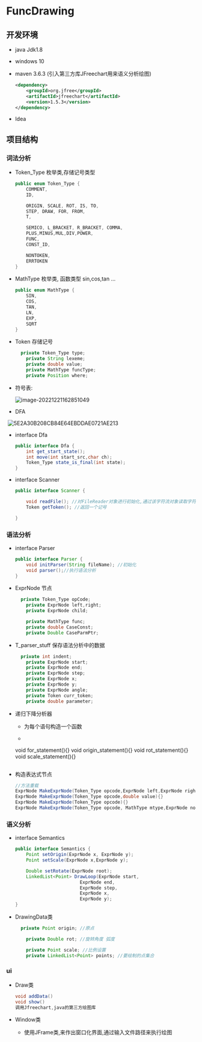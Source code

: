 # FuncDrawing

## 开发环境

* java Jdk1.8

* windows 10

* maven 3.6.3 (引入第三方库JFreechart用来语义分析绘图)

  ```xml
  <dependency>
      <groupId>org.jfree</groupId>
      <artifactId>jfreechart</artifactId>
      <version>1.5.3</version>
  </dependency>
  ```



* Idea

## 项目结构

### 词法分析

* Token_Type 枚举类,存储记号类型

  ```java
  public enum Token_Type {
      COMMENT,
      ID,
  
      ORIGIN, SCALE, ROT, IS, TO,
      STEP, DRAW, FOR, FROM,
      T,
  
      SEMICO, L_BRACKET, R_BRACKET, COMMA,
      PLUS,MINUS,MUL,DIV,POWER,
      FUNC,
      CONST_ID,
  
      NONTOKEN,
      ERRTOKEN
  }
  ```



* MathType 枚举类, 函数类型  sin,cos,tan ...

  ```java
  public enum MathType {
      SIN,
      COS,
      TAN,
      LN,
      EXP,
      SQRT
  }
  ```



* Token 存储记号

  ```java
  	private Token_Type type;
      private String lexeme;
      private double value;
      private MathType funcType;
      private Position where;
  ```



* 符号表:

  ![image-20221221162851049](C:\Users\zbq\AppData\Roaming\Typora\typora-user-images\image-20221221162851049.png)

* DFA

​	![5E2A30B208CB84E64EBDDAE0721AE213](F:\杂记文档\编译原理实验\5E2A30B208CB84E64EBDDAE0721AE213.png)

* interface Dfa

  ```java
  public interface Dfa {
      int get_start_state(); 
      int move(int start_src,char ch);
      Token_Type state_is_final(int state);
  }
  ```

* interface Scanner

  ```java
  public interface Scanner {
  
      void readFile(); //对FileReader对象进行初始化,通过该字符流对象读取字符
      Token getToken(); //返回一个记号
  
  }
  ```

### 语法分析

* interface Parser

  ```java
  public interface Parser {
      void initParser(String fileName); //初始化
      void parser();//执行语法分析
  }
  ```

* ExprNode 节点

  ```java
  	private Token_Type opCode;
      private ExprNode left,right;
      private ExprNode child;
  
      private MathType func;
      private double CaseConst;
      private Double CaseParmPtr;
  ```

* T_parser_stuff 保存语法分析中的数据

  ```java
  	private int indent;
      private ExprNode start;
      private ExprNode end;
      private ExprNode step;
      private ExprNode x;
      private ExprNode y;
      private ExprNode angle;
      private Token curr_token;
      private double parameter;
  ```

* 递归下降分析器

    * 为每个语句构造一个函数

    * ```java
    void for_statement(){}
    void origin_statement(){}
    void rot_statement(){}
    void scale_statement(){}
    ```

* 构造表达式节点

  ```java
  //方法重载
  ExprNode MakeExprNode(Token_Type opcode,ExprNode left,ExprNode right){}
  ExprNode MakeExprNode(Token_Type opcode,double value){}
  ExprNode MakeExprNode(Token_Type opcode){}
  ExprNode MakeExprNode(Token_Type opcode, MathType mtype,ExprNode node){}
  ```

### 语义分析

* interface Semantics

  ```java
  public interface Semantics {
      Point setOrigin(ExprNode x, ExprNode y);
      Point setScale(ExprNode x,ExprNode y);
  
      Double setRotate(ExprNode root);
      LinkedList<Point> DrawLoop(ExprNode start,
                          ExprNode end,
                          ExprNode step,
                          ExprNode x,
                          ExprNode y);
  }
  ```

* DrawingData类

  ```java
  	private Point origin; //原点
  
      private Double rot; //旋转角度 弧度
  
      private Point scale; //比例设置
      private LinkedList<Point> points; //要绘制的点集合
  ```

### ui

* Draw类

  ```java
  void addData()
  void show()
  调用Jfreechart,java的第三方绘图库
  
  ```

* Window类

    * 使用JFrame类,来作出窗口化界面,通过输入文件路径来执行绘图


